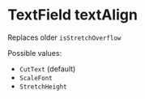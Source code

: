 # TextField textAlign

Replaces older `isStretchOverflow`

Possible values:  

- `CutText` (default)
- `ScaleFont`
- `StretchHeight`
